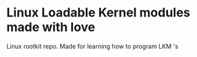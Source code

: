 Linux Loadable Kernel modules made with love
=======================

Linux rootkit repo. Made for learning how to program LKM 's
